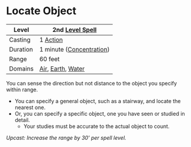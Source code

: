 # Locate Object

|Level|2nd [Level Spell](../../../Spell%20Level.md)|
|-----|---------------|
|Casting|1 [Action](../../../../Game%20Procedures/Action.md)|
|Duration|1 minute ([Concentration](../../../Concentration.md))|
|Range|60 feet|
|Domains|[Air](../../../Spell%20Domains/Air.md), [Earth](../../../Spell%20Domains/Earth.md), [Water](../../../Spell%20Domains/Water.md)|

You can sense the direction but not distance to the object you specify within range. 

* You can specify a general object, such as a stairway, and locate the nearest one.
* Or, you can specify a specific object, one you have seen or studied in detail.
  * Your studies must be accurate to the actual object to count.

*Upcast: Increase the range by 30' per spell level.*
